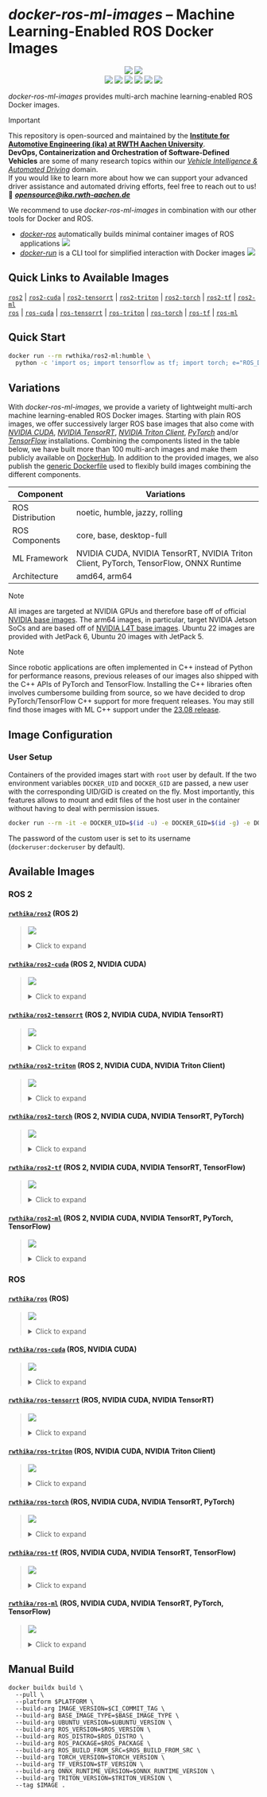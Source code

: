 # *docker-ros-ml-images* – Machine Learning-Enabled ROS Docker Images

<p align="center">
  <img src="https://img.shields.io/github/v/release/ika-rwth-aachen/docker-ros-ml-images"/>
  <img src="https://img.shields.io/github/license/ika-rwth-aachen/docker-ros-ml-images"/>
  <br>
  <img src="https://img.shields.io/badge/ROS-noetic-293754"/>
  <img src="https://img.shields.io/badge/ROS 2-humble|jazzy|rolling-293754"/>
  <img src="https://img.shields.io/badge/NVIDIA Triton-2.52.0-7abb08"/>
  <img src="https://img.shields.io/badge/PyTorch-2.5.0-ef5233"/>
  <img src="https://img.shields.io/badge/TensorFlow-2.18.0-ff8500"/>
  <img src="https://img.shields.io/badge/ONNX RT-1.20.1-7582ff.svg"/>
</p>

*docker-ros-ml-images* provides multi-arch machine learning-enabled ROS Docker images.

> [!IMPORTANT]  
> This repository is open-sourced and maintained by the [**Institute for Automotive Engineering (ika) at RWTH Aachen University**](https://www.ika.rwth-aachen.de/).  
> **DevOps, Containerization and Orchestration of Software-Defined Vehicles** are some of many research topics within our [*Vehicle Intelligence & Automated Driving*](https://www.ika.rwth-aachen.de/en/competences/fields-of-research/vehicle-intelligence-automated-driving.html) domain.  
> If you would like to learn more about how we can support your advanced driver assistance and automated driving efforts, feel free to reach out to us!  
> :email: ***opensource@ika.rwth-aachen.de***

We recommend to use *docker-ros-ml-images* in combination with our other tools for Docker and ROS.
- [*docker-ros*](https://github.com/ika-rwth-aachen/docker-ros) automatically builds minimal container images of ROS applications <a href="https://github.com/ika-rwth-aachen/docker-ros"><img src="https://img.shields.io/github/stars/ika-rwth-aachen/docker-ros?style=social"/></a>
- [*docker-run*](https://github.com/ika-rwth-aachen/docker-run) is a CLI tool for simplified interaction with Docker images <a href="https://github.com/ika-rwth-aachen/docker-run"><img src="https://img.shields.io/github/stars/ika-rwth-aachen/docker-run?style=social"/></a>


## Quick Links to Available Images

[`ros2`](#rwthikaros2-ros-2) | [`ros2-cuda`](#rwthikaros2-cuda-ros-2-nvidia-cuda) | [`ros2-tensorrt`](#rwthikaros2-tensorrt-ros-2-nvidia-cuda-nvidia-tensorrt) | [`ros2-triton`](#rwthikaros2-triton-ros-2-nvidia-cuda-nvidia-triton-client) | [`ros2-torch`](#rwthikaros2-torch-ros-2-nvidia-cuda-nvidia-tensorrt-pytorch) | [`ros2-tf`](#rwthikaros2-tf-ros-2-nvidia-cuda-nvidia-tensorrt-tensorflow) | [`ros2-ml`](#rwthikaros2-ml-ros-2-nvidia-cuda-nvidia-tensorrt-pytorch-tensorflow)  
[`ros`](#rwthikaros-ros) | [`ros-cuda`](#rwthikaros-cuda-ros-nvidia-cuda) | [`ros-tensorrt`](#rwthikaros-tensorrt-ros-nvidia-cuda-nvidia-tensorrt) | [`ros-triton`](#rwthikaros-triton-ros-nvidia-cuda-nvidia-triton-client) | [`ros-torch`](#rwthikaros-torch-ros-nvidia-cuda-nvidia-tensorrt-pytorch) | [`ros-tf`](#rwthikaros-tf-ros-nvidia-cuda-nvidia-tensorrt-tensorflow) | [`ros-ml`](#rwthikaros-ml-ros-nvidia-cuda-nvidia-tensorrt-pytorch-tensorflow)


## Quick Start

```bash
docker run --rm rwthika/ros2-ml:humble \
  python -c 'import os; import tensorflow as tf; import torch; e="ROS_DISTRO"; print(f"Hello from ROS {os.environ[e]}, PyTorch {torch.__version__}, and TensorFlow {tf.__version__}!")'
```


## Variations

With *docker-ros-ml-images*, we provide a variety of lightweight multi-arch machine learning-enabled ROS Docker images. Starting with plain ROS images, we offer successively larger ROS base images that also come with [*NVIDIA CUDA*](https://developer.nvidia.com/cuda-toolkit), [*NVIDIA TensorRT*](https://developer.nvidia.com/tensorrt), [*NVIDIA Triton Client*](https://developer.nvidia.com/triton-inference-server), [*PyTorch*](https://pytorch.org/) and/or [*TensorFlow*](https://www.tensorflow.org/) installations. Combining the components listed in the table below, we have built more than 100 multi-arch images and make them publicly available on [DockerHub](https://hub.docker.com/u/rwthika). In addition to the provided images, we also publish the [generic Dockerfile](./Dockerfile) used to flexibly build images combining the different components.

| Component        | Variations                                                                            |
| ---------------- | ------------------------------------------------------------------------------------- |
| ROS Distribution | noetic, humble, jazzy, rolling                                                        |
| ROS Components   | core, base, desktop-full                                                              |
| ML Framework     | NVIDIA CUDA, NVIDIA TensorRT, NVIDIA Triton Client, PyTorch, TensorFlow, ONNX Runtime |
| Architecture     | amd64, arm64                                                                          |

> [!NOTE]
> All images are targeted at NVIDIA GPUs and therefore base off of official [NVIDIA base images](https://catalog.ngc.nvidia.com/containers). The arm64 images, in particular, target NVIDIA Jetson SoCs and are based off of [NVIDIA L4T base images](https://catalog.ngc.nvidia.com/orgs/nvidia/containers/l4t-base). Ubuntu 22 images are provided with JetPack 6, Ubuntu 20 images with JetPack 5.

> [!NOTE]
> Since robotic applications are often implemented in C++ instead of Python for performance reasons, previous releases of our images also shipped with the C++ APIs of PyTorch and TensorFlow. Installing the C++ libraries often involves cumbersome building from source, so we have decided to drop PyTorch/TensorFlow C++ support for more frequent releases. You may still find those images with ML C++ support under the [23.08 release](https://hub.docker.com/r/rwthika/ros2-ml/tags?page=&page_size=&ordering=&name=-v23.08).


## Image Configuration

### User Setup

Containers of the provided images start with `root` user by default. If the two environment variables `DOCKER_UID` and `DOCKER_GID` are passed, a new user with the corresponding UID/GID is created on the fly. Most importantly, this features allows to mount and edit files of the host user in the container without having to deal with permission issues.

```bash
docker run --rm -it -e DOCKER_UID=$(id -u) -e DOCKER_GID=$(id -g) -e DOCKER_USER=$(id -un) rwthika/ros2:latest
```

The password of the custom user is set to its username (`dockeruser:dockeruser` by default).


## Available Images

### ROS 2

#### [`rwthika/ros2`](https://hub.docker.com/r/rwthika/ros2) (ROS 2)

<blockquote>

<a href="https://hub.docker.com/r/rwthika/ros2"><img src="https://img.shields.io/docker/pulls/rwthika/ros2"/></a>

<details><summary>Click to expand</summary>

| Tag                                 |      Arch      | Ubuntu  | Jetson Linux | Python  |   ROS   | ROS Package  | CMake  | CUDA  | cuDNN | TensorRT | Triton | PyTorch | TensorFlow | ONNX RT |
| :---------------------------------- | :------------: | :-----: | :----------: | :-----: | :-----: | :----------: | :----: | :---: | :---: | :------: | :----: | :-----: | :--------: | :-----: |
| `humble-ros-core`                   | amd64<br>arm64 | 22.04.5 |      -       | 3.10.12 | humble  |   ros-core   | 3.22.1 |   -   |   -   |    -     |   -    |    -    |     -      |    -    |
| `humble`, `humble-ros-base`         | amd64<br>arm64 | 22.04.5 |      -       | 3.10.12 | humble  |   ros-base   | 3.22.1 |   -   |   -   |    -     |   -    |    -    |     -      |    -    |
| `humble-desktop-full`               | amd64<br>arm64 | 22.04.5 |      -       | 3.10.12 | humble  | desktop-full | 3.22.1 |   -   |   -   |    -     |   -    |    -    |     -      |    -    |
| `jazzy-ros-core`                    | amd64<br>arm64 | 24.04.1 |      -       | 3.12.3  |  jazzy  |   ros-core   | 3.28.3 |   -   |   -   |    -     |   -    |    -    |     -      |    -    |
| `latest`, `jazzy`, `jazzy-ros-base` | amd64<br>arm64 | 24.04.1 |      -       | 3.12.3  |  jazzy  |   ros-base   | 3.28.3 |   -   |   -   |    -     |   -    |    -    |     -      |    -    |
| `jazzy-desktop-full`                | amd64<br>arm64 | 24.04.1 |      -       | 3.12.3  |  jazzy  | desktop-full | 3.28.3 |   -   |   -   |    -     |   -    |    -    |     -      |    -    |
| `rolling-ros-core`                  | amd64<br>arm64 | 24.04.1 |      -       | 3.12.3  | rolling |   ros-core   | 3.28.3 |   -   |   -   |    -     |   -    |    -    |     -      |    -    |
| `rolling`, `rolling-ros-base`       | amd64<br>arm64 | 24.04.1 |      -       | 3.12.3  | rolling |   ros-base   | 3.28.3 |   -   |   -   |    -     |   -    |    -    |     -      |    -    |
| `rolling-desktop-full`              | amd64<br>arm64 | 24.04.1 |      -       | 3.12.3  | rolling | desktop-full | 3.28.3 |   -   |   -   |    -     |   -    |    -    |     -      |    -    |

</details>
</blockquote>

#### [`rwthika/ros2-cuda`](https://hub.docker.com/r/rwthika/ros2-cuda) (ROS 2, NVIDIA CUDA)

<blockquote>

<a href="https://hub.docker.com/r/rwthika/ros2-cuda"><img src="https://img.shields.io/docker/pulls/rwthika/ros2-cuda"/></a>

<details><summary>Click to expand</summary>

| Tag                                 |      Arch      |       Ubuntu       | Jetson Linux |      Python       |   ROS   | ROS Package  |      CMake       |  CUDA   | cuDNN | TensorRT | Triton | PyTorch | TensorFlow | ONNX RT |
| :---------------------------------- | :------------: | :----------------: | :----------: | :---------------: | :-----: | :----------: | :--------------: | :-----: | :---: | :------: | :----: | :-----: | :--------: | :-----: |
| `humble-ros-core`                   | amd64<br>arm64 | 22.04.4<br>22.04.3 | -<br>36.4.0  |      3.10.12      | humble  |   ros-core   |      3.22.1      | 12.6.68 |   -   |    -     |   -    |    -    |     -      |    -    |
| `humble`, `humble-ros-base`         | amd64<br>arm64 | 22.04.4<br>22.04.3 | -<br>36.4.0  |      3.10.12      | humble  |   ros-base   |      3.22.1      | 12.6.68 |   -   |    -     |   -    |    -    |     -      |    -    |
| `humble-desktop-full`               | amd64<br>arm64 | 22.04.4<br>22.04.3 | -<br>36.4.0  |      3.10.12      | humble  | desktop-full |      3.22.1      | 12.6.68 |   -   |    -     |   -    |    -    |     -      |    -    |
| `jazzy-ros-core`                    | amd64<br>arm64 |  24.04<br>22.04.3  | -<br>36.4.0  | 3.12.3<br>3.10.12 |  jazzy  |   ros-core   | 3.28.3<br>3.22.1 | 12.6.68 |   -   |    -     |   -    |    -    |     -      |    -    |
| `latest`, `jazzy`, `jazzy-ros-base` | amd64<br>arm64 |  24.04<br>22.04.3  | -<br>36.4.0  | 3.12.3<br>3.10.12 |  jazzy  |   ros-base   | 3.28.3<br>3.22.1 | 12.6.68 |   -   |    -     |   -    |    -    |     -      |    -    |
| `jazzy-desktop-full`                | amd64<br>arm64 |  24.04<br>22.04.3  | -<br>36.4.0  | 3.12.3<br>3.10.12 |  jazzy  | desktop-full | 3.28.3<br>3.22.1 | 12.6.68 |   -   |    -     |   -    |    -    |     -      |    -    |
| `rolling-ros-core`                  |     amd64      |       24.04        |      -       |      3.12.3       | rolling |   ros-core   |      3.28.3      | 12.6.68 |   -   |    -     |   -    |    -    |     -      |    -    |
| `rolling`, `rolling-ros-base`       |     amd64      |       24.04        |      -       |      3.12.3       | rolling |   ros-base   |      3.28.3      | 12.6.68 |   -   |    -     |   -    |    -    |     -      |    -    |
| `rolling-desktop-full`              |     amd64      |       24.04        |      -       |      3.12.3       | rolling | desktop-full |      3.28.3      | 12.6.68 |   -   |    -     |   -    |    -    |     -      |    -    |

</details>
</blockquote>

#### [`rwthika/ros2-tensorrt`](https://hub.docker.com/r/rwthika/ros2-tensorrt) (ROS 2, NVIDIA CUDA, NVIDIA TensorRT)

<blockquote>

<a href="https://hub.docker.com/r/rwthika/ros2-tensorrt"><img src="https://img.shields.io/docker/pulls/rwthika/ros2-tensorrt"/></a>

<details><summary>Click to expand</summary>

| Tag                                 |      Arch      |       Ubuntu       | Jetson Linux |      Python       |   ROS   | ROS Package  |      CMake       |        CUDA        |        cuDNN         |        TensorRT        | Triton | PyTorch | TensorFlow | ONNX RT |
| :---------------------------------- | :------------: | :----------------: | :----------: | :---------------: | :-----: | :----------: | :--------------: | :----------------: | :------------------: | :--------------------: | :----: | :-----: | :--------: | :-----: |
| `humble-ros-core`                   | amd64<br>arm64 |      22.04.4       | -<br>36.4.0  |      3.10.12      | humble  |   ros-core   | 3.24.0<br>3.22.1 | 12.6.37<br>12.6.68 |       9.3.0.75       |       10.3.0.26        |   -    |    -    |     -      |    -    |
| `humble`, `humble-ros-base`         | amd64<br>arm64 |      22.04.4       | -<br>36.4.0  |      3.10.12      | humble  |   ros-base   | 3.24.0<br>3.22.1 | 12.6.37<br>12.6.68 |       9.3.0.75       |       10.3.0.26        |   -    |    -    |     -      |    -    |
| `humble-desktop-full`               | amd64<br>arm64 |      22.04.4       | -<br>36.4.0  |      3.10.12      | humble  | desktop-full | 3.24.0<br>3.22.1 | 12.6.37<br>12.6.68 |       9.3.0.75       |       10.3.0.26        |   -    |    -    |     -      |    -    |
| `jazzy-ros-core`                    | amd64<br>arm64 | 24.04.1<br>22.04.4 | -<br>36.4.0  | 3.12.3<br>3.10.12 |  jazzy  |   ros-core   | 3.24.0<br>3.22.1 | 12.6.77<br>12.6.68 | 9.5.1.17<br>9.3.0.75 | 10.6.0.26<br>10.3.0.26 |   -    |    -    |     -      |    -    |
| `latest`, `jazzy`, `jazzy-ros-base` | amd64<br>arm64 | 24.04.1<br>22.04.4 | -<br>36.4.0  | 3.12.3<br>3.10.12 |  jazzy  |   ros-base   | 3.24.0<br>3.22.1 | 12.6.77<br>12.6.68 | 9.5.1.17<br>9.3.0.75 | 10.6.0.26<br>10.3.0.26 |   -    |    -    |     -      |    -    |
| `jazzy-desktop-full`                | amd64<br>arm64 | 24.04.1<br>22.04.4 | -<br>36.4.0  | 3.12.3<br>3.10.12 |  jazzy  | desktop-full | 3.24.0<br>3.22.1 | 12.6.77<br>12.6.68 | 9.5.1.17<br>9.3.0.75 | 10.6.0.26<br>10.3.0.26 |   -    |    -    |     -      |    -    |
| `rolling-ros-core`                  |     amd64      |      24.04.1       |      -       |      3.12.3       | rolling |   ros-core   |      3.24.0      |      12.6.77       |       9.5.1.17       |       10.6.0.26        |   -    |    -    |     -      |    -    |
| `rolling`, `rolling-ros-base`       |     amd64      |      24.04.1       |      -       |      3.12.3       | rolling |   ros-base   |      3.24.0      |      12.6.77       |       9.5.1.17       |       10.6.0.26        |   -    |    -    |     -      |    -    |
| `rolling-desktop-full`              |     amd64      |      24.04.1       |      -       |      3.12.3       | rolling | desktop-full |      3.24.0      |      12.6.77       |       9.5.1.17       |       10.6.0.26        |   -    |    -    |     -      |    -    |

</details>
</blockquote>

#### [`rwthika/ros2-triton`](https://hub.docker.com/r/rwthika/ros2-triton) (ROS 2, NVIDIA CUDA, NVIDIA Triton Client)

<blockquote>

<a href="https://hub.docker.com/r/rwthika/ros2-triton"><img src="https://img.shields.io/docker/pulls/rwthika/ros2-triton"/></a>

<details><summary>Click to expand</summary>

| Tag                                              |      Arch      | Ubuntu  | Jetson Linux | Python  |   ROS   | ROS Package  | CMake  | CUDA  | cuDNN | TensorRT | Triton | PyTorch | TensorFlow | ONNX RT |
| :----------------------------------------------- | :------------: | :-----: | :----------: | :-----: | :-----: | :----------: | :----: | :---: | :---: | :------: | :----: | :-----: | :--------: | :-----: |
| `humble-ros-core-triton2.52.0`                   | amd64<br>arm64 | 22.04.5 |      -       | 3.10.12 | humble  |   ros-core   | 3.22.1 |   -   |   -   |    -     | 2.52.0 |    -    |     -      |    -    |
| `humble`, `humble-ros-base-triton2.52.0`         | amd64<br>arm64 | 22.04.5 |      -       | 3.10.12 | humble  |   ros-base   | 3.22.1 |   -   |   -   |    -     | 2.52.0 |    -    |     -      |    -    |
| `humble-desktop-full-triton2.52.0`               | amd64<br>arm64 | 22.04.5 |      -       | 3.10.12 | humble  | desktop-full | 3.22.1 |   -   |   -   |    -     | 2.52.0 |    -    |     -      |    -    |
| `jazzy-ros-core-triton2.52.0`                    | amd64<br>arm64 | 24.04.1 |      -       | 3.12.3  |  jazzy  |   ros-core   | 3.28.3 |   -   |   -   |    -     | 2.52.0 |    -    |     -      |    -    |
| `latest`, `jazzy`, `jazzy-ros-base-triton2.52.0` | amd64<br>arm64 | 24.04.1 |      -       | 3.12.3  |  jazzy  |   ros-base   | 3.28.3 |   -   |   -   |    -     | 2.52.0 |    -    |     -      |    -    |
| `jazzy-desktop-full-triton2.52.0`                | amd64<br>arm64 | 24.04.1 |      -       | 3.12.3  |  jazzy  | desktop-full | 3.28.3 |   -   |   -   |    -     | 2.52.0 |    -    |     -      |    -    |
| `rolling-ros-core-triton2.52.0`                  | amd64<br>arm64 | 24.04.1 |      -       | 3.12.3  | rolling |   ros-core   | 3.28.3 |   -   |   -   |    -     | 2.52.0 |    -    |     -      |    -    |
| `rolling`, `rolling-ros-base-triton2.52.0`       | amd64<br>arm64 | 24.04.1 |      -       | 3.12.3  | rolling |   ros-base   | 3.28.3 |   -   |   -   |    -     | 2.52.0 |    -    |     -      |    -    |
| `rolling-desktop-full-triton2.52.0`              | amd64<br>arm64 | 24.04.1 |      -       | 3.12.3  | rolling | desktop-full | 3.28.3 |   -   |   -   |    -     | 2.52.0 |    -    |     -      |    -    |

</details>
</blockquote>

#### [`rwthika/ros2-torch`](https://hub.docker.com/r/rwthika/ros2-torch) (ROS 2, NVIDIA CUDA, NVIDIA TensorRT, PyTorch)

<blockquote>

<a href="https://hub.docker.com/r/rwthika/ros2-torch"><img src="https://img.shields.io/docker/pulls/rwthika/ros2-torch"/></a>

<details><summary>Click to expand</summary>

| Tag                                            |      Arch      |       Ubuntu       | Jetson Linux |      Python       |   ROS   | ROS Package  |      CMake       |        CUDA        |        cuDNN         |        TensorRT        | Triton | PyTorch | TensorFlow | ONNX RT |
| :--------------------------------------------- | :------------: | :----------------: | :----------: | :---------------: | :-----: | :----------: | :--------------: | :----------------: | :------------------: | :--------------------: | :----: | :-----: | :--------: | :-----: |
| `humble-ros-core-torch2.5.0`                   | amd64<br>arm64 |      22.04.4       | -<br>36.4.0  |      3.10.12      | humble  |   ros-core   | 3.24.0<br>3.22.1 | 12.6.37<br>12.6.68 |       9.3.0.75       |       10.3.0.26        |   -    |  2.5.0  |     -      |    -    |
| `humble`, `humble-ros-base-torch2.5.0`         | amd64<br>arm64 |      22.04.4       | -<br>36.4.0  |      3.10.12      | humble  |   ros-base   | 3.24.0<br>3.22.1 | 12.6.37<br>12.6.68 |       9.3.0.75       |       10.3.0.26        |   -    |  2.5.0  |     -      |    -    |
| `humble-desktop-full-torch2.5.0`               | amd64<br>arm64 |      22.04.4       | -<br>36.4.0  |      3.10.12      | humble  | desktop-full | 3.24.0<br>3.22.1 | 12.6.37<br>12.6.68 |       9.3.0.75       |       10.3.0.26        |   -    |  2.5.0  |     -      |    -    |
| `jazzy-ros-core-torch2.5.0`                    | amd64<br>arm64 | 24.04.1<br>22.04.4 | -<br>36.4.0  | 3.12.3<br>3.10.12 |  jazzy  |   ros-core   | 3.24.0<br>3.22.1 | 12.6.77<br>12.6.68 | 9.5.1.17<br>9.3.0.75 | 10.6.0.26<br>10.3.0.26 |   -    |  2.5.0  |     -      |    -    |
| `latest`, `jazzy`, `jazzy-ros-base-torch2.5.0` | amd64<br>arm64 | 24.04.1<br>22.04.4 | -<br>36.4.0  | 3.12.3<br>3.10.12 |  jazzy  |   ros-base   | 3.24.0<br>3.22.1 | 12.6.77<br>12.6.68 | 9.5.1.17<br>9.3.0.75 | 10.6.0.26<br>10.3.0.26 |   -    |  2.5.0  |     -      |    -    |
| `jazzy-desktop-full-torch2.5.0`                | amd64<br>arm64 | 24.04.1<br>22.04.4 | -<br>36.4.0  | 3.12.3<br>3.10.12 |  jazzy  | desktop-full | 3.24.0<br>3.22.1 | 12.6.77<br>12.6.68 | 9.5.1.17<br>9.3.0.75 | 10.6.0.26<br>10.3.0.26 |   -    |  2.5.0  |     -      |    -    |
| `rolling-ros-core-torch2.5.0`                  |     amd64      |      24.04.1       |      -       |      3.12.3       | rolling |   ros-core   |      3.24.0      |      12.6.77       |       9.5.1.17       |       10.6.0.26        |   -    |  2.5.0  |     -      |    -    |
| `rolling`, `rolling-ros-base-torch2.5.0`       |     amd64      |      24.04.1       |      -       |      3.12.3       | rolling |   ros-base   |      3.24.0      |      12.6.77       |       9.5.1.17       |       10.6.0.26        |   -    |  2.5.0  |     -      |    -    |
| `rolling-desktop-full-torch2.5.0`              |     amd64      |      24.04.1       |      -       |      3.12.3       | rolling | desktop-full |      3.24.0      |      12.6.77       |       9.5.1.17       |       10.6.0.26        |   -    |  2.5.0  |     -      |    -    |

</details>
</blockquote>

#### [`rwthika/ros2-tf`](https://hub.docker.com/r/rwthika/ros2-tf) (ROS 2, NVIDIA CUDA, NVIDIA TensorRT, TensorFlow)

<blockquote>

<a href="https://hub.docker.com/r/rwthika/ros2-tf"><img src="https://img.shields.io/docker/pulls/rwthika/ros2-tf"/></a>

<details><summary>Click to expand</summary>

| Tag                                          |      Arch      |       Ubuntu       | Jetson Linux |      Python       |   ROS   | ROS Package  |      CMake       |        CUDA        |        cuDNN         |        TensorRT        | Triton | PyTorch |    TensorFlow    | ONNX RT |
| :------------------------------------------- | :------------: | :----------------: | :----------: | :---------------: | :-----: | :----------: | :--------------: | :----------------: | :------------------: | :--------------------: | :----: | :-----: | :--------------: | :-----: |
| `humble-ros-core-tf2.18.0`                   | amd64<br>arm64 |      22.04.4       | -<br>36.4.0  |      3.10.12      | humble  |   ros-core   | 3.24.0<br>3.22.1 | 12.6.37<br>12.6.68 |       9.3.0.75       |       10.3.0.26        |   -    |    -    | 2.18.0<br>2.16.1 |    -    |
| `humble`, `humble-ros-base-tf2.18.0`         | amd64<br>arm64 |      22.04.4       | -<br>36.4.0  |      3.10.12      | humble  |   ros-base   | 3.24.0<br>3.22.1 | 12.6.37<br>12.6.68 |       9.3.0.75       |       10.3.0.26        |   -    |    -    | 2.18.0<br>2.16.1 |    -    |
| `humble-desktop-full-tf2.18.0`               | amd64<br>arm64 |      22.04.4       | -<br>36.4.0  |      3.10.12      | humble  | desktop-full | 3.24.0<br>3.22.1 | 12.6.37<br>12.6.68 |       9.3.0.75       |       10.3.0.26        |   -    |    -    | 2.18.0<br>2.16.1 |    -    |
| `jazzy-ros-core-tf2.18.0`                    | amd64<br>arm64 | 24.04.1<br>22.04.4 | -<br>36.4.0  | 3.12.3<br>3.10.12 |  jazzy  |   ros-core   | 3.24.0<br>3.22.1 | 12.6.77<br>12.6.68 | 9.5.1.17<br>9.3.0.75 | 10.6.0.26<br>10.3.0.26 |   -    |    -    | 2.18.0<br>2.16.1 |    -    |
| `latest`, `jazzy`, `jazzy-ros-base-tf2.18.0` | amd64<br>arm64 | 24.04.1<br>22.04.4 | -<br>36.4.0  | 3.12.3<br>3.10.12 |  jazzy  |   ros-base   | 3.24.0<br>3.22.1 | 12.6.77<br>12.6.68 | 9.5.1.17<br>9.3.0.75 | 10.6.0.26<br>10.3.0.26 |   -    |    -    | 2.18.0<br>2.16.1 |    -    |
| `jazzy-desktop-full-tf2.18.0`                | amd64<br>arm64 | 24.04.1<br>22.04.4 | -<br>36.4.0  | 3.12.3<br>3.10.12 |  jazzy  | desktop-full | 3.24.0<br>3.22.1 | 12.6.77<br>12.6.68 | 9.5.1.17<br>9.3.0.75 | 10.6.0.26<br>10.3.0.26 |   -    |    -    | 2.18.0<br>2.16.1 |    -    |
| `rolling-ros-core-tf2.18.0`                  |     amd64      |      24.04.1       |      -       |      3.12.3       | rolling |   ros-core   |      3.24.0      |      12.6.77       |       9.5.1.17       |       10.6.0.26        |   -    |    -    |      2.18.0      |    -    |
| `rolling`, `rolling-ros-base-tf2.18.0`       |     amd64      |      24.04.1       |      -       |      3.12.3       | rolling |   ros-base   |      3.24.0      |      12.6.77       |       9.5.1.17       |       10.6.0.26        |   -    |    -    |      2.18.0      |    -    |
| `rolling-desktop-full-tf2.18.0`              |     amd64      |      24.04.1       |      -       |      3.12.3       | rolling | desktop-full |      3.24.0      |      12.6.77       |       9.5.1.17       |       10.6.0.26        |   -    |    -    |      2.18.0      |    -    |

</details>
</blockquote>

#### [`rwthika/ros2-ml`](https://hub.docker.com/r/rwthika/ros2-ml) (ROS 2, NVIDIA CUDA, NVIDIA TensorRT, PyTorch, TensorFlow)

<blockquote>

<a href="https://hub.docker.com/r/rwthika/ros2-ml"><img src="https://img.shields.io/docker/pulls/rwthika/ros2-ml"/></a>

<details><summary>Click to expand</summary>

| Tag                                                     |      Arch      |       Ubuntu       | Jetson Linux |      Python       |   ROS   | ROS Package  |      CMake       |        CUDA        |        cuDNN         |        TensorRT        | Triton | PyTorch | TensorFlow  |   ONNX RT   |
| :------------------------------------------------------ | :------------: | :----------------: | :----------: | :---------------: | :-----: | :----------: | :--------------: | :----------------: | :------------------: | :--------------------: | :----: | :-----: | :---------: | :---------: |
| `humble-ros-core-tf2.18.0-torch2.5.0`                   | amd64<br>arm64 |      22.04.4       | -<br>36.4.0  |      3.10.12      | humble  |   ros-core   | 3.24.0<br>3.22.1 | 12.6.37<br>12.6.68 |       9.3.0.75       |       10.3.0.26        | 2.52.0 |  2.5.0  | 2.18.0<br>- | 1.20.1<br>- |
| `humble`, `humble-ros-base-tf2.18.0-torch2.5.0`         | amd64<br>arm64 |      22.04.4       | -<br>36.4.0  |      3.10.12      | humble  |   ros-base   | 3.24.0<br>3.22.1 | 12.6.37<br>12.6.68 |       9.3.0.75       |       10.3.0.26        | 2.52.0 |  2.5.0  | 2.18.0<br>- | 1.20.1<br>- |
| `humble-desktop-full-tf2.18.0-torch2.5.0`               | amd64<br>arm64 |      22.04.4       | -<br>36.4.0  |      3.10.12      | humble  | desktop-full | 3.24.0<br>3.22.1 | 12.6.37<br>12.6.68 |       9.3.0.75       |       10.3.0.26        | 2.52.0 |  2.5.0  | 2.18.0<br>- | 1.20.1<br>- |
| `jazzy-ros-core-tf2.18.0-torch2.5.0`                    | amd64<br>arm64 | 24.04.1<br>22.04.4 | -<br>36.4.0  | 3.12.3<br>3.10.12 |  jazzy  |   ros-core   | 3.24.0<br>3.22.1 | 12.6.77<br>12.6.68 | 9.5.1.17<br>9.3.0.75 | 10.6.0.26<br>10.3.0.26 | 2.52.0 |  2.5.0  | 2.18.0<br>- | 1.20.1<br>- |
| `latest`, `jazzy`, `jazzy-ros-base-tf2.18.0-torch2.5.0` | amd64<br>arm64 | 24.04.1<br>22.04.4 | -<br>36.4.0  | 3.12.3<br>3.10.12 |  jazzy  |   ros-base   | 3.24.0<br>3.22.1 | 12.6.77<br>12.6.68 | 9.5.1.17<br>9.3.0.75 | 10.6.0.26<br>10.3.0.26 | 2.52.0 |  2.5.0  | 2.18.0<br>- | 1.20.1<br>- |
| `jazzy-desktop-full-tf2.18.0-torch2.5.0`                | amd64<br>arm64 | 24.04.1<br>22.04.4 | -<br>36.4.0  | 3.12.3<br>3.10.12 |  jazzy  | desktop-full | 3.24.0<br>3.22.1 | 12.6.77<br>12.6.68 | 9.5.1.17<br>9.3.0.75 | 10.6.0.26<br>10.3.0.26 | 2.52.0 |  2.5.0  | 2.18.0<br>- | 1.20.1<br>- |
| `rolling-ros-core-tf2.18.0-torch2.5.0`                  |     amd64      |      24.04.1       |      -       |      3.12.3       | rolling |   ros-core   |      3.24.0      |      12.6.77       |       9.5.1.17       |       10.6.0.26        | 2.52.0 |  2.5.0  |   2.18.0    |   1.20.1    |
| `rolling`, `rolling-ros-base-tf2.18.0-torch2.5.0`       |     amd64      |      24.04.1       |      -       |      3.12.3       | rolling |   ros-base   |      3.24.0      |      12.6.77       |       9.5.1.17       |       10.6.0.26        | 2.52.0 |  2.5.0  |   2.18.0    |   1.20.1    |
| `rolling-desktop-full-tf2.18.0-torch2.5.0`              |     amd64      |      24.04.1       |      -       |      3.12.3       | rolling | desktop-full |      3.24.0      |      12.6.77       |       9.5.1.17       |       10.6.0.26        | 2.52.0 |  2.5.0  |   2.18.0    |   1.20.1    |

</details>
</blockquote>

### ROS

#### [`rwthika/ros`](https://hub.docker.com/r/rwthika/ros) (ROS)

<blockquote>

<a href="https://hub.docker.com/r/rwthika/ros"><img src="https://img.shields.io/docker/pulls/rwthika/ros"/></a>

<details><summary>Click to expand</summary>

| Tag                                   |      Arch      | Ubuntu  | Jetson Linux | Python |  ROS   | ROS Package  | CMake  | CUDA  | cuDNN | TensorRT | Triton | PyTorch | TensorFlow | ONNX RT |
| :------------------------------------ | :------------: | :-----: | :----------: | :----: | :----: | :----------: | :----: | :---: | :---: | :------: | :----: | :-----: | :--------: | :-----: |
| `noetic-ros-core`                     | amd64<br>arm64 | 20.04.6 |      -       | 3.8.10 | noetic |   ros-core   | 3.16.3 |   -   |   -   |    -     |   -    |    -    |     -      |    -    |
| `latest`, `noetic`, `noetic-ros-base` | amd64<br>arm64 | 20.04.6 |      -       | 3.8.10 | noetic |   ros-base   | 3.16.3 |   -   |   -   |    -     |   -    |    -    |     -      |    -    |
| `noetic-desktop-full`                 | amd64<br>arm64 | 20.04.6 |      -       | 3.8.10 | noetic | desktop-full | 3.16.3 |   -   |   -   |    -     |   -    |    -    |     -      |    -    |

</details>
</blockquote>

#### [`rwthika/ros-cuda`](https://hub.docker.com/r/rwthika/ros-cuda) (ROS, NVIDIA CUDA)

<blockquote>

<a href="https://hub.docker.com/r/rwthika/ros-cuda"><img src="https://img.shields.io/docker/pulls/rwthika/ros-cuda"/></a>

<details><summary>Click to expand</summary>

| Tag                                   |      Arch      | Ubuntu  | Jetson Linux | Python |  ROS   | ROS Package  | CMake  |         CUDA         | cuDNN | TensorRT | Triton | PyTorch | TensorFlow | ONNX RT |
| :------------------------------------ | :------------: | :-----: | :----------: | :----: | :----: | :----------: | :----: | :------------------: | :---: | :------: | :----: | :-----: | :--------: | :-----: |
| `noetic-ros-core`                     | amd64<br>arm64 | 20.04.6 | -<br>35.4.0  | 3.8.10 | noetic |   ros-core   | 3.16.3 | 11.4.148<br>11.4.298 |   -   |    -     |   -    |    -    |     -      |    -    |
| `latest`, `noetic`, `noetic-ros-base` | amd64<br>arm64 | 20.04.6 | -<br>35.4.0  | 3.8.10 | noetic |   ros-base   | 3.16.3 | 11.4.148<br>11.4.298 |   -   |    -     |   -    |    -    |     -      |    -    |
| `noetic-desktop-full`                 | amd64<br>arm64 | 20.04.6 | -<br>35.4.0  | 3.8.10 | noetic | desktop-full | 3.16.3 | 11.4.148<br>11.4.298 |   -   |    -     |   -    |    -    |     -      |    -    |

</details>
</blockquote>

#### [`rwthika/ros-tensorrt`](https://hub.docker.com/r/rwthika/ros-tensorrt) (ROS, NVIDIA CUDA, NVIDIA TensorRT)

<blockquote>

<a href="https://hub.docker.com/r/rwthika/ros-tensorrt"><img src="https://img.shields.io/docker/pulls/rwthika/ros-tensorrt"/></a>

<details><summary>Click to expand</summary>

| Tag                                   |      Arch      |       Ubuntu       | Jetson Linux | Python |  ROS   | ROS Package  |      CMake       |         CUDA         |         cuDNN         |    TensorRT    | Triton | PyTorch | TensorFlow | ONNX RT |
| :------------------------------------ | :------------: | :----------------: | :----------: | :----: | :----: | :----------: | :--------------: | :------------------: | :-------------------: | :------------: | :----: | :-----: | :--------: | :-----: |
| `noetic-ros-core`                     | amd64<br>arm64 | 20.04.2<br>20.04.6 | -<br>35.4.0  | 3.8.10 | noetic |   ros-core   | 3.14.4<br>3.16.3 | 11.4.108<br>11.4.298 | 8.2.2.26<br>8.6.0.166 | 8.0.1<br>8.5.2 |   -    |    -    |     -      |    -    |
| `latest`, `noetic`, `noetic-ros-base` | amd64<br>arm64 | 20.04.2<br>20.04.6 | -<br>35.4.0  | 3.8.10 | noetic |   ros-base   | 3.14.4<br>3.16.3 | 11.4.108<br>11.4.298 | 8.2.2.26<br>8.6.0.166 | 8.0.1<br>8.5.2 |   -    |    -    |     -      |    -    |
| `noetic-desktop-full`                 | amd64<br>arm64 | 20.04.2<br>20.04.6 | -<br>35.4.0  | 3.8.10 | noetic | desktop-full | 3.14.4<br>3.16.3 | 11.4.108<br>11.4.298 | 8.2.2.26<br>8.6.0.166 | 8.0.1<br>8.5.2 |   -    |    -    |     -      |    -    |

</details>
</blockquote>

#### [`rwthika/ros-triton`](https://hub.docker.com/r/rwthika/ros-triton) (ROS, NVIDIA CUDA, NVIDIA Triton Client)

<blockquote>

<a href="https://hub.docker.com/r/rwthika/ros-triton"><img src="https://img.shields.io/docker/pulls/rwthika/ros-triton"/></a>

<details><summary>Click to expand</summary>

| Tag                                                |      Arch      | Ubuntu  | Jetson Linux | Python |  ROS   | ROS Package  | CMake  | CUDA  | cuDNN | TensorRT | Triton | PyTorch | TensorFlow | ONNX RT |
| :------------------------------------------------- | :------------: | :-----: | :----------: | :----: | :----: | :----------: | :----: | :---: | :---: | :------: | :----: | :-----: | :--------: | :-----: |
| `noetic-ros-core-triton2.52.0`                     | amd64<br>arm64 | 20.04.6 |      -       | 3.8.10 | noetic |   ros-core   | 3.16.3 |   -   |   -   |    -     | 2.52.0 |    -    |     -      |    -    |
| `latest`, `noetic`, `noetic-ros-base-triton2.52.0` | amd64<br>arm64 | 20.04.6 |      -       | 3.8.10 | noetic |   ros-base   | 3.16.3 |   -   |   -   |    -     | 2.52.0 |    -    |     -      |    -    |
| `noetic-desktop-full-triton2.52.0`                 | amd64<br>arm64 | 20.04.6 |      -       | 3.8.10 | noetic | desktop-full | 3.16.3 |   -   |   -   |    -     | 2.52.0 |    -    |     -      |    -    |

</details>
</blockquote>

#### [`rwthika/ros-torch`](https://hub.docker.com/r/rwthika/ros-torch) (ROS, NVIDIA CUDA, NVIDIA TensorRT, PyTorch)

<blockquote>

<a href="https://hub.docker.com/r/rwthika/ros-torch"><img src="https://img.shields.io/docker/pulls/rwthika/ros-torch"/></a>

<details><summary>Click to expand</summary>

| Tag                                              |      Arch      |       Ubuntu       | Jetson Linux | Python |  ROS   | ROS Package  |      CMake       |         CUDA         |         cuDNN         |    TensorRT    | Triton | PyTorch | TensorFlow | ONNX RT |
| :----------------------------------------------- | :------------: | :----------------: | :----------: | :----: | :----: | :----------: | :--------------: | :------------------: | :-------------------: | :------------: | :----: | :-----: | :--------: | :-----: |
| `noetic-ros-core-torch2.1.0`                     | amd64<br>arm64 | 20.04.2<br>20.04.6 | -<br>35.4.0  | 3.8.10 | noetic |   ros-core   | 3.14.4<br>3.16.3 | 11.4.108<br>11.4.298 | 8.2.2.26<br>8.6.0.166 | 8.0.1<br>8.5.2 |   -    |  2.1.0  |     -      |    -    |
| `latest`, `noetic`, `noetic-ros-base-torch2.1.0` | amd64<br>arm64 | 20.04.2<br>20.04.6 | -<br>35.4.0  | 3.8.10 | noetic |   ros-base   | 3.14.4<br>3.16.3 | 11.4.108<br>11.4.298 | 8.2.2.26<br>8.6.0.166 | 8.0.1<br>8.5.2 |   -    |  2.1.0  |     -      |    -    |
| `noetic-desktop-full-torch2.1.0`                 | amd64<br>arm64 | 20.04.2<br>20.04.6 | -<br>35.4.0  | 3.8.10 | noetic | desktop-full | 3.14.4<br>3.16.3 | 11.4.108<br>11.4.298 | 8.2.2.26<br>8.6.0.166 | 8.0.1<br>8.5.2 |   -    |  2.1.0  |     -      |    -    |

</details>
</blockquote>

#### [`rwthika/ros-tf`](https://hub.docker.com/r/rwthika/ros-tf) (ROS, NVIDIA CUDA, NVIDIA TensorRT, TensorFlow)

<blockquote>

<a href="https://hub.docker.com/r/rwthika/ros-tf"><img src="https://img.shields.io/docker/pulls/rwthika/ros-tf"/></a>

<details><summary>Click to expand</summary>

| Tag                                            |      Arch      |       Ubuntu       | Jetson Linux | Python |  ROS   | ROS Package  |      CMake       |         CUDA         |         cuDNN         |    TensorRT    | Triton | PyTorch | TensorFlow | ONNX RT |
| :--------------------------------------------- | :------------: | :----------------: | :----------: | :----: | :----: | :----------: | :--------------: | :------------------: | :-------------------: | :------------: | :----: | :-----: | :--------: | :-----: |
| `noetic-ros-core-tf2.12.0`                     | amd64<br>arm64 | 20.04.2<br>20.04.6 | -<br>35.4.0  | 3.8.10 | noetic |   ros-core   | 3.14.4<br>3.16.3 | 11.4.108<br>11.4.298 | 8.2.2.26<br>8.6.0.166 | 8.0.1<br>8.5.2 |   -    |    -    |   2.12.0   |    -    |
| `latest`, `noetic`, `noetic-ros-base-tf2.12.0` | amd64<br>arm64 | 20.04.2<br>20.04.6 | -<br>35.4.0  | 3.8.10 | noetic |   ros-base   | 3.14.4<br>3.16.3 | 11.4.108<br>11.4.298 | 8.2.2.26<br>8.6.0.166 | 8.0.1<br>8.5.2 |   -    |    -    |   2.12.0   |    -    |
| `noetic-desktop-full-tf2.12.0`                 | amd64<br>arm64 | 20.04.2<br>20.04.6 | -<br>35.4.0  | 3.8.10 | noetic | desktop-full | 3.14.4<br>3.16.3 | 11.4.108<br>11.4.298 | 8.2.2.26<br>8.6.0.166 | 8.0.1<br>8.5.2 |   -    |    -    |   2.12.0   |    -    |

</details>
</blockquote>

#### [`rwthika/ros-ml`](https://hub.docker.com/r/rwthika/ros-ml) (ROS, NVIDIA CUDA, NVIDIA TensorRT, PyTorch, TensorFlow)

<blockquote>

<a href="https://hub.docker.com/r/rwthika/ros-ml"><img src="https://img.shields.io/docker/pulls/rwthika/ros-ml"/></a>

<details><summary>Click to expand</summary>

| Tag                                                       |      Arch      |       Ubuntu       | Jetson Linux | Python |  ROS   | ROS Package  |      CMake       |         CUDA         |         cuDNN         |    TensorRT    | Triton | PyTorch | TensorFlow |   ONNX RT   |
| :-------------------------------------------------------- | :------------: | :----------------: | :----------: | :----: | :----: | :----------: | :--------------: | :------------------: | :-------------------: | :------------: | :----: | :-----: | :--------: | :---------: |
| `noetic-ros-core-tf2.12.0-torch2.1.0`                     | amd64<br>arm64 | 20.04.2<br>20.04.6 | -<br>35.4.0  | 3.8.10 | noetic |   ros-core   | 3.14.4<br>3.16.3 | 11.4.108<br>11.4.298 | 8.2.2.26<br>8.6.0.166 | 8.0.1<br>8.5.2 | 2.52.0 |  2.1.0  |   2.12.0   | 1.13.1<br>- |
| `latest`, `noetic`, `noetic-ros-base-tf2.12.0-torch2.1.0` | amd64<br>arm64 | 20.04.2<br>20.04.6 | -<br>35.4.0  | 3.8.10 | noetic |   ros-base   | 3.14.4<br>3.16.3 | 11.4.108<br>11.4.298 | 8.2.2.26<br>8.6.0.166 | 8.0.1<br>8.5.2 | 2.52.0 |  2.1.0  |   2.12.0   | 1.13.1<br>- |
| `noetic-desktop-full-tf2.12.0-torch2.1.0`                 | amd64<br>arm64 | 20.04.2<br>20.04.6 | -<br>35.4.0  | 3.8.10 | noetic | desktop-full | 3.14.4<br>3.16.3 | 11.4.108<br>11.4.298 | 8.2.2.26<br>8.6.0.166 | 8.0.1<br>8.5.2 | 2.52.0 |  2.1.0  |   2.12.0   | 1.13.1<br>- |

</details>
</blockquote>


## Manual Build

```
docker buildx build \
  --pull \
  --platform $PLATFORM \
  --build-arg IMAGE_VERSION=$CI_COMMIT_TAG \
  --build-arg BASE_IMAGE_TYPE=$BASE_IMAGE_TYPE \
  --build-arg UBUNTU_VERSION=$UBUNTU_VERSION \
  --build-arg ROS_VERSION=$ROS_VERSION \
  --build-arg ROS_DISTRO=$ROS_DISTRO \
  --build-arg ROS_PACKAGE=$ROS_PACKAGE \
  --build-arg ROS_BUILD_FROM_SRC=$ROS_BUILD_FROM_SRC \
  --build-arg TORCH_VERSION=$TORCH_VERSION \
  --build-arg TF_VERSION=$TF_VERSION \
  --build-arg ONNX_RUNTIME_VERSION=$ONNX_RUNTIME_VERSION \
  --build-arg TRITON_VERSION=$TRITON_VERSION \
  --tag $IMAGE .
```
